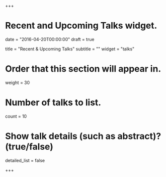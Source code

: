 +++
# Recent and Upcoming Talks widget.

date = "2016-04-20T00:00:00"
draft = true 

title = "Recent & Upcoming Talks"
subtitle = ""
widget = "talks"

# Order that this section will appear in.
weight = 30

# Number of talks to list.
count = 10

# Show talk details (such as abstract)? (true/false)
detailed_list = false

+++

